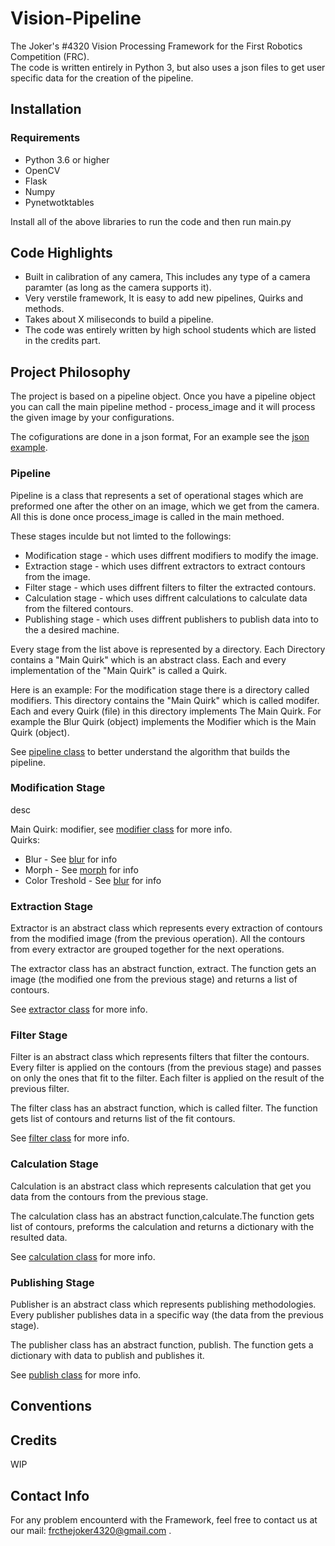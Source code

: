# Vision-Pipeline
The Joker's #4320 Vision Processing Framework for the First Robotics Competition (FRC).   
The code is written entirely in Python 3, but also uses a json files to get user specific data for the creation of the pipeline.

## Installation

### Requirements
* Python 3.6 or higher
* OpenCV
* Flask
* Numpy
* Pynetwotktables

Install all of the above libraries to run the code and then run main.py

## Code Highlights
* Built in calibration of any camera, This includes any type of a camera paramter (as long as the camera supports it).
* Very verstile framework, It is easy to add new pipelines, Quirks and methods.
* Takes about X miliseconds to build a pipeline.
* The code was entirely written by high school students which are listed in the credits part.

## Project Philosophy
The project is based on a pipeline object.
Once you have a pipeline object you can call the main pipeline method - process_image and it will process the given image by your configurations.

The cofigurations are done in a json format, For an example see the [json example](https://github.com/TheJoker4320/vision-framework/blob/develop/examples/example.json).

### Pipeline
Pipeline is a class that represents a set of operational stages which are preformed one after the other on an image, 
which we get from the camera. All this is done once process_image is called in the main methoed. 

These stages inculde but not limted to the followings:
* Modification stage - which uses diffrent modifiers to modify the image.
* Extraction stage - which uses diffrent extractors to extract contours from the image.
* Filter stage - which uses diffrent filters to filter the extracted contours.
* Calculation stage - which uses diffrent calculations to calculate data from the filtered contours.
* Publishing stage - which uses diffrent publishers to publish data into to the a desired machine. 

Every stage from the list above is represented by a directory. 
Each Directory contains a "Main Quirk" which is an abstract class.
Each and every implementation of the "Main Quirk" is called a Quirk.

Here is an example:
For the modification stage there is a directory called modifiers. 
This directory contains the "Main Quirk" which is called modifer.
Each and every Quirk (file) in this directory implements The Main Quirk. 
For example the Blur Quirk (object) implements the Modifier which is the Main Quirk (object). 

See [pipeline class](https://github.com/TheJoker4320/vision-framework/blob/develop/pipeline/pipeline.py) to better understand the algorithm that builds the pipeline.

### Modification Stage
desc

Main Quirk: modifier, see [modifier class](https://github.com/TheJoker4320/vision-framework/blob/develop/modifiers/modifier.py) for more info.  
Quirks:
* Blur - See [blur](https://github.com/TheJoker4320/vision-framework/blob/develop/modifiers/blur.py) for info
* Morph - See [morph](https://github.com/TheJoker4320/vision-framework/blob/develop/modifiers/morph.py) for info
* Color Treshold - See [blur](https://github.com/TheJoker4320/vision-framework/blob/develop/modifiers/color_threshold.py) for info


### Extraction Stage
Extractor is an abstract class which represents every extraction of contours from the modified image (from the previous operation). 
All the contours from every extractor are grouped together for the next operations.

The extractor class has an abstract function, extract. The function gets an image (the modified one from the previous stage) and returns a list of contours.

See [extractor class](https://github.com/TheJoker4320/vision-framework/blob/develop/extractors/extractor.py) for more info.

### Filter Stage
Filter is an abstract class which represents filters that filter the contours. 
Every filter is applied on the contours (from the previous stage) and passes on only the ones that fit to the filter.
Each filter is applied on the result of the previous filter.

The filter class has an abstract function, which is called filter.
The function gets list of contours and returns list of the fit contours.

See [filter class](https://github.com/TheJoker4320/vision-framework/blob/develop/filters/filter.py) for more info.

### Calculation Stage
Calculation is an abstract class which represents calculation that get you data from the contours from the previous stage.

The calculation class has an abstract function,calculate.The function gets list of contours, preforms the calculation and returns a dictionary with the resulted data.

See [calculation class](https://github.com/TheJoker4320/vision-framework/blob/develop/calculations/calculation.py) for more info.

### Publishing Stage
Publisher is an abstract class which represents publishing methodologies.
Every publisher publishes data in a specific way (the data from the previous stage).

The publisher class has an abstract function, publish. The function gets a dictionary with data to publish and publishes it.

See [publish class](https://github.com/TheJoker4320/vision-framework/blob/develop/publishers/publish.py) for more info.

## Conventions

## Credits
WIP

## Contact Info
For any problem encounterd with the Framework, feel free to contact us at our mail: frcthejoker4320@gmail.com .
